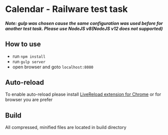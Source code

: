 
# Calendar - Railware test task

##### Note: gulp was chosen cause the same configuration was used before for another test task. Please use NodeJS v8(NodeJS v12 does not supported)

## How to use
- run ```npm install```
- run ```gulp server```
- open browser and goto ```localhost:8080```

## Auto-reload
To enable auto-reload please install <a href="https://chrome.google.com/webstore/detail/livereload/jnihajbhpnppcggbcgedagnkighmdlei?hl=en">LiveReload extension for Chrome</a> 
or for browser you are prefer

## Build
All compressed, minified files are located in build directory 
